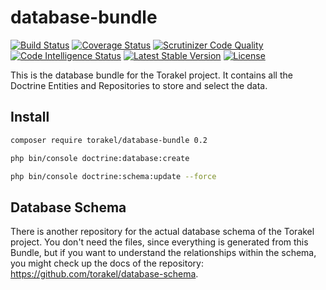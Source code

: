# database-bundle

[![Build Status](https://travis-ci.org/torakel/database-bundle.svg?branch=master)](https://travis-ci.org/torakel/database-bundle)
[![Coverage Status](https://coveralls.io/repos/github/torakel/database-bundle/badge.svg?branch=master)](https://coveralls.io/github/torakel/database-bundle?branch=master)
[![Scrutinizer Code Quality](https://scrutinizer-ci.com/g/torakel/database-bundle/badges/quality-score.png?b=master)](https://scrutinizer-ci.com/g/torakel/database-bundle/?branch=master)
[![Code Intelligence Status](https://scrutinizer-ci.com/g/torakel/database-bundle/badges/code-intelligence.svg?b=master)](https://scrutinizer-ci.com/code-intelligence)
[![Latest Stable Version](https://poser.pugx.org/torakel/database-bundle/v/stable)](https://packagist.org/packages/torakel/database-bundle)
[![License](https://poser.pugx.org/torakel/database-bundle/license)](https://packagist.org/packages/torakel/database-bundle)

This is the database bundle for the Torakel project. It contains all the Doctrine Entities and Repositories to store and select the data.

## Install
```bash
composer require torakel/database-bundle 0.2
```

```bash
php bin/console doctrine:database:create
```

```bash
php bin/console doctrine:schema:update --force
```

## Database Schema
There is another repository for the actual database schema of the Torakel project. You don't need the files, since everything is generated from this Bundle, but if you want to understand the relationships within the schema, you might check up the docs of the repository: https://github.com/torakel/database-schema.
